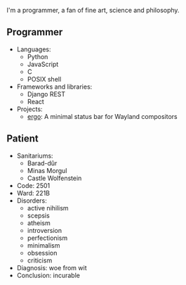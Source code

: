 <p>
	I'm a programmer, a fan of fine art, science and philosophy.
</p>
<h2>Programmer</h2>
<ul>
	<li>
		Languages:
		<ul>
			<li>Python</li>
			<li>JavaScript</li>
			<li>C</li>
			<li>POSIX shell</li>
		</ul>
	</li>
	<li>
		Frameworks and libraries:
		<ul>
			<li>Django REST</li>
			<li>React</li>
		</ul>
	</li>
	<li>
		Projects:
		<ul>
			<li><a href="https://github.com/d4yr41n/ergo">ergo</a>: A minimal status bar for Wayland compositors</li>
		</ul>
	</li>
</ul>
<h2>Patient</h2>
<ul>
	<li>Sanitariums:
		<ul>
			<li>Barad-dûr</li>
			<li>Minas Morgul</li>
			<li>Castle Wolfenstein</li>
		</ul>
	</li>
	<li>Code: 2501</li>
	<li>Ward: 221B</li>
	<li>
		Disorders:
		<ul>
			<li>active nihilism</li>
			<li>scepsis</li>
			<li>atheism</li>
			<li>introversion</li>
			<li>perfectionism</li>
			<li>minimalism</li>
			<li>obsession</li>
			<li>criticism</li>
		</ul>
	</li>
	<li>Diagnosis: woe from wit</li>
	<li>Conclusion: incurable</li>
</ul>
